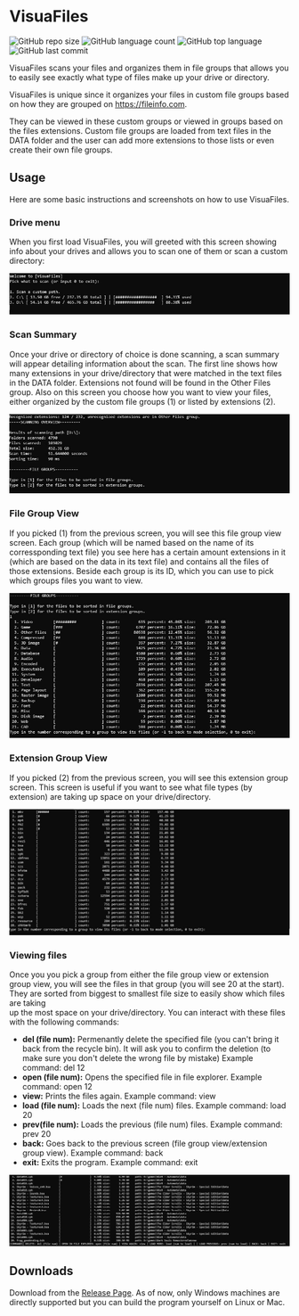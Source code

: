 # VisuaFiles
![GitHub repo size](https://img.shields.io/github/repo-size/Fossilia/VisuaFiles?style=plastic)
![GitHub language count](https://img.shields.io/github/languages/count/Fossilia/VisuaFiles?style=plastic)
![GitHub top language](https://img.shields.io/github/languages/top/Fossilia/VisuaFiles?style=plastic)
![GitHub last commit](https://img.shields.io/github/last-commit/Fossilia/VisuaFiles?color=red&style=plastic)

 VisuaFiles scans your files and organizes them in file groups that allows you to easily see
 exactly what type of files make up your drive or directory. 

 VisuaFiles is unique since it organizes your files in custom file groups based on how they 
 are grouped on https://fileinfo.com.

 They can be viewed in these custom groups or viewed in groups based on the files extensions.
 Custom file groups are loaded from text files in the DATA folder and the user can add more 
 extensions to those lists or even create their own file groups.
 
 ## Usage
 Here are some basic instructions and screenshots on how to use VisuaFiles.

 ### Drive menu
 When you first load VisuaFiles, you will greeted with this screen showing info about your drives
 and allows you to scan one of them or scan a custom directory:

 ![Welcome Screen](screenshots/welcome-screen.jpg)

 ### Scan Summary
 Once your drive or directory of choice is done scanning, a scan summary will appear detailing information
 about the scan. The first line shows how many extensions in your drive/directory that were matched in the text 
 files in the DATA folder. Extensions not found will be found in the Other Files group. Also on this screen you 
 choose how you want to view your files, either organized by the custom file groups (1) or listed by extensions (2).
 
 ![Scan summary](screenshots/scan-summary.jpg)

 ### File Group View
 If you picked (1) from the previous screen, you will see this file group view screen. Each group (which will be named based 
 on the name of its corressponding text file) you see here has a certain amount extensions in it (which are based 
 on the data in its text file) and contains all the files of those extensions. Beside each group is its ID, which 
 you can use to pick which groups files you want to view.

 ![file-group-view](screenshots/file-group-view.jpg)
 ### Extension Group View
 If you picked (2) from the previous screen, you will see this extension group screen. This screen is useful if you want to see
 what file types (by extension) are taking up space on your drive/directory.

 ![extension-view](screenshots/extension-view.jpg)

 ### Viewing files
 Once you you pick a group from either the file group view or extension group view, you will see the files in that group 
 (you will see 20 at the start). They are sorted from biggest to smallest file size to easily show which files are taking  
 up the most space on your drive/directory. You can interact with these files with the following commands:
  
 - **del (file num):**  Permenantly delete the specified file (you can't bring it back from the recycle bin).
                        It will ask you to confirm the deletion (to make sure you don't delete the wrong file by mistake)
                        Example command: del 12 
 - **open (file num):** Opens the specified file in file explorer.
                        Example command: open 12
 - **view:**            Prints the files again.
                        Example command: view
 - **load (file num):** Loads the next (file num) files.
                        Example command: load 20
 - **prev(file num):**  Loads the previous (file num) files.
                        Example command: prev 20
 - **back:**            Goes back to the previous screen (file group view/extension group view).
                        Example command: back
 - **exit:**            Exits the program.
                        Example command: exit

 ![files-view](screenshots/files-view.jpg)
 
 ## Downloads
  Download from the [Release Page](https://github.com/Fossilia/VisuaFiles/releases). 
  As of now, only Windows machines are directly supported but you can build the program yourself
  on Linux or Mac.
 
